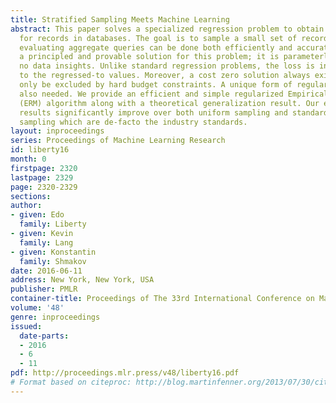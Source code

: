 ```yaml
---
title: Stratified Sampling Meets Machine Learning
abstract: This paper solves a specialized regression problem to obtain sampling probabilities
  for records in databases. The goal is to sample a small set of records over which
  evaluating aggregate queries can be done both efficiently and accurately. We provide
  a principled and provable solution for this problem; it is parameterless and requires
  no data insights. Unlike standard regression problems, the loss is inversely proportional
  to the regressed-to values. Moreover, a cost zero solution always exists and can
  only be excluded by hard budget constraints. A unique form of regularization is
  also needed. We provide an efficient and simple regularized Empirical Risk Minimization
  (ERM) algorithm along with a theoretical generalization result. Our extensive experimental
  results significantly improve over both uniform sampling and standard stratified
  sampling which are de-facto the industry standards.
layout: inproceedings
series: Proceedings of Machine Learning Research
id: liberty16
month: 0
firstpage: 2320
lastpage: 2329
page: 2320-2329
sections: 
author:
- given: Edo
  family: Liberty
- given: Kevin
  family: Lang
- given: Konstantin
  family: Shmakov
date: 2016-06-11
address: New York, New York, USA
publisher: PMLR
container-title: Proceedings of The 33rd International Conference on Machine Learning
volume: '48'
genre: inproceedings
issued:
  date-parts:
  - 2016
  - 6
  - 11
pdf: http://proceedings.mlr.press/v48/liberty16.pdf
# Format based on citeproc: http://blog.martinfenner.org/2013/07/30/citeproc-yaml-for-bibliographies/
---
```

